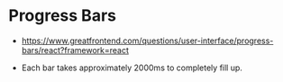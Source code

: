 # Progress Bars

- https://www.greatfrontend.com/questions/user-interface/progress-bars/react?framework=react

- Each bar takes approximately 2000ms to completely fill up.
